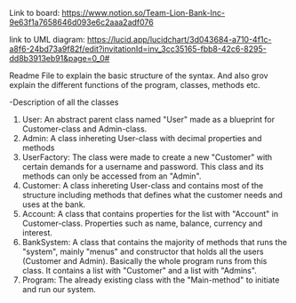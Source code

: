 Link to board: https://www.notion.so/Team-Lion-Bank-Inc-9e63f1a7658646d093e6c2aaa2adf076

link to UML diagram: https://lucid.app/lucidchart/3d043684-a710-4f1c-a8f6-24bd73a9f82f/edit?invitationId=inv_3cc35165-fbb8-42c6-8295-dd8b3913eb91&page=0_0#

Readme File to explain the basic structure of the syntax. And also grov explain the different functions of the program, classes, methods etc.

-Description of all the classes

1. User: An abstract parent class named "User" made as a blueprint for Customer-class and Admin-class.
2. Admin: A class inhereting User-class with decimal properties and methods
3. UserFactory: The class were made to create a new "Customer" with certain demands for a username and password. This class and its methods can only be accessed from an "Admin".
4. Customer: A class inhereting User-class and contains most of the structure including methods that defines what the customer needs and uses at the bank.
5. Account: A class that contains properties for the list with "Account" in Customer-class. Properties such as name, balance, currency and interest.
6. BankSystem: A class that contains the majority of methods that runs the "system", mainly "menus" and constructor that holds all the users (Customer and Admin). Basically the whole program runs from this class. It contains a list with "Customer" and a list with "Admins".
7. Program: The already existing class with the "Main-method" to initiate and run our system.
